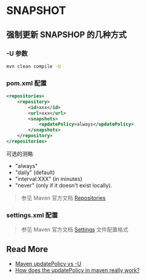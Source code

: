 # SNAPSHOT



## 强制更新 SNAPSHOP 的几种方式

### -U 参数

```bash
mvn clean compile -U
```



### pom.xml 配置

```xml
<repositories>
    <repository>
        <id>xxx</id>
        <url>xxx</url>
        <snapshots>
            <updatePolicy>always</updatePolicy>
        </snapshots>
    </repository>
</repositories>
```

可选的测略

- "always"
- "daily" (default)
- "interval:XXX" (in minutes) 
- "never" (only if it doesn't exist locally).



> 参见 Maven 官方文档 [Repositories](http://maven.apache.org/pom.html#Repositories)



### settings.xml 配置

> 参见 Maven 官方文档 [Settings](https://maven.apache.org/ref/3.6.1/maven-settings/settings.html) 文件配置格式



## Read More

- [Maven updatePolicy vs -U](https://stackoverflow.com/questions/40372591/maven-updatepolicy-vs-u)
- [How does the updatePolicy in maven really work?](https://stackoverflow.com/questions/3805329/how-does-the-updatepolicy-in-maven-really-work)
